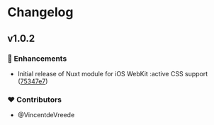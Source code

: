 # Changelog

## v1.0.2


### 🚀 Enhancements

- Initial release of Nuxt module for iOS WebKit :active CSS support ([75347e7](https://github.com/Vincentdevreede/nuxt-ios-webkit-active-css-pseudo/commit/75347e7))

### ❤️ Contributors

- @VincentdeVreede